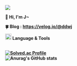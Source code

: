 <img src="https://user-images.githubusercontent.com/44609018/194487937-526234c6-4879-4f19-bccd-606efea1d313.png">

<b>👋 Hi, I'm J~<br>

<b>🍀 Blog<b>
: https://velog.io/@ddwj<br>

<img src="https://user-images.githubusercontent.com/44609018/193739010-5aae5bf8-d866-417a-8e7d-8d462dce5156.png" style="width:20px">  <b>Language & Tools<br><br>
          
[![Solved.ac Profile](http://mazassumnida.wtf/api/generate_badge?boj=wjdgns5131)](https://solved.ac/wjdgns5131)<br>
![Anurag's GitHub stats](https://github-readme-stats.vercel.app/api?username=JHKIMS&show_icons=true&theme=algolia)
